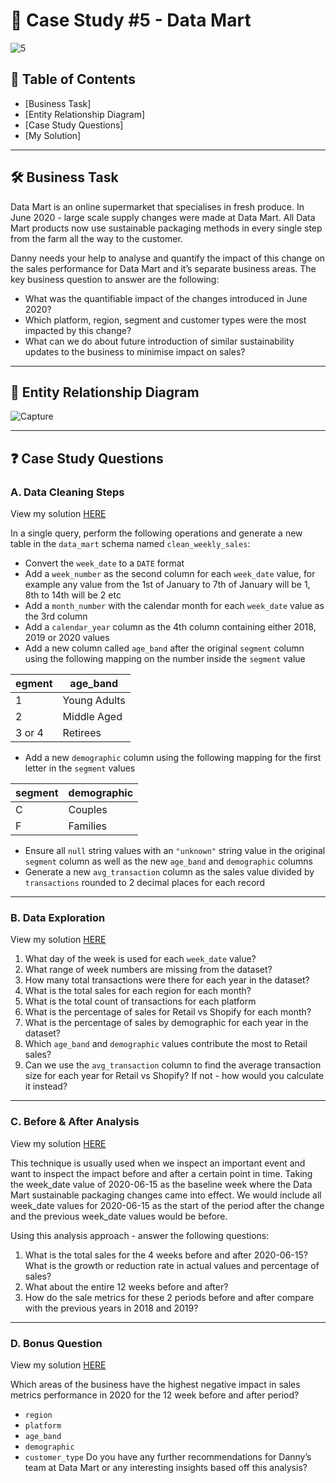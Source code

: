 # 🛒 Case Study #5 - Data Mart
![5](https://github.com/hatrang12/8weeksqlchallenge.com/assets/107136018/88ad54d9-55c1-45b6-ab4b-b39bce2f4114)

## 📕 Table of Contents
* [Business Task]
* [Entity Relationship Diagram]
* [Case Study Questions]
* [My Solution]

---
## 🛠️ Business Task
Data Mart is an online supermarket that specialises in fresh produce.
  In June 2020 - large scale supply changes were made at Data Mart. 
  All Data Mart products now use sustainable packaging methods in every single step from the farm all the way to the customer.
  
Danny needs your help to analyse and quantify the impact of this change on the sales performance for Data Mart and it’s separate business areas.
The key business question to answer are the following:
* What was the quantifiable impact of the changes introduced in June 2020?
* Which platform, region, segment and customer types were the most impacted by this change?
* What can we do about future introduction of similar sustainability updates to the business to minimise impact on sales?

---
## 🔐 Entity Relationship Diagram
![Capture](https://github.com/hatrang12/8weeksqlchallenge.com/assets/107136018/cfa7b67f-be4a-439c-893b-2479596c7b5e)

---
## ❓ Case Study Questions
### A. Data Cleaning Steps
View my solution [HERE](https://github.com/hatrang12/8weeksqlchallenge.com/blob/main/Case%20Study%20%235%20-%20Data%20Mart/A.%20Data%20Cleaning.md)
  
In a single query, perform the following operations and generate a new table in the ```data_mart``` schema named ```clean_weekly_sales```:
  * Convert the ```week_date``` to a ```DATE``` format
  * Add a ```week_number``` as the second column for each ```week_date``` value, for example any value from the 1st of January to 7th of January will be 1, 8th to 14th will be 2 etc
  * Add a ```month_number``` with the calendar month for each ```week_date``` value as the 3rd column
  * Add a ```calendar_year``` column as the 4th column containing either 2018, 2019 or 2020 values
  * Add a new column called ```age_band``` after the original ```segment``` column using the following mapping on the number inside the ```segment``` value

| egment | age_band     |
|--------|--------------|
| 1      | Young Adults |
| 2      | Middle Aged  |
| 3 or 4 | Retirees     |
  
  * Add a new ```demographic``` column using the following mapping for the first letter in the ```segment``` values
  
| segment | demographic |
|---------|-------------|
| C       | Couples     |
| F       | Families    |
  
  * Ensure all ```null``` string values with an ```"unknown"``` string value in the original ```segment``` column as well as the new ```age_band``` and ```demographic``` columns
  * Generate a new ```avg_transaction``` column as the sales value divided by ```transactions``` rounded to 2 decimal places for each record

---
### B. Data Exploration
View my solution [HERE](https://github.com/hatrang12/8weeksqlchallenge.com/blob/main/Case%20Study%20%235%20-%20Data%20Mart/B.%20Data%20Exploration.md)
  
1. What day of the week is used for each ```week_date``` value?
2. What range of week numbers are missing from the dataset?
3. How many total transactions were there for each year in the dataset?
4. What is the total sales for each region for each month?
5. What is the total count of transactions for each platform
6. What is the percentage of sales for Retail vs Shopify for each month?
7. What is the percentage of sales by demographic for each year in the dataset?
8. Which ```age_band``` and ```demographic``` values contribute the most to Retail sales?
9. Can we use the ```avg_transaction``` column to find the average transaction size for each year for Retail vs Shopify? If not - how would you calculate it instead?

---
### C. Before & After Analysis
View my solution [HERE](https://github.com/hatrang12/8weeksqlchallenge.com/blob/main/Case%20Study%20%235%20-%20Data%20Mart/C.%20Before%20%26%20After%20Analysis.md)
  
This technique is usually used when we inspect an important event and want to inspect the impact before and after a certain point in time.
Taking the week_date value of 2020-06-15 as the baseline week where the Data Mart sustainable packaging changes came into effect.
We would include all week_date values for 2020-06-15 as the start of the period after the change and the previous week_date values would be before.

Using this analysis approach - answer the following questions:

1. What is the total sales for the 4 weeks before and after 2020-06-15? What is the growth or reduction rate in actual values and percentage of sales?
2. What about the entire 12 weeks before and after?
3. How do the sale metrics for these 2 periods before and after compare with the previous years in 2018 and 2019?

---
### D. Bonus Question
View my solution [HERE](https://github.com/hatrang12/8weeksqlchallenge.com/blob/main/Case%20Study%20%235%20-%20Data%20Mart/D.%20Bonus%20Question.md)
  
Which areas of the business have the highest negative impact in sales metrics performance in 2020 for the 12 week before and after period?
  * ```region```
  * ```platform```
  * ```age_band```
  * ```demographic```
  * ```customer_type```
Do you have any further recommendations for Danny’s team at Data Mart or any interesting insights based off this analysis?

